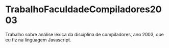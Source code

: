 # TrabalhoFaculdadeCompiladores2003

Trabalho sobre análise léxica da disciplina de compiladores, ano 2003, que eu fiz na linguagem Javascript.

